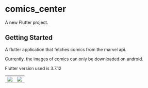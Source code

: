 # comics_center

A new Flutter project.

## Getting Started
<p>
A flutter application that fetches comics from the marvel api.
</p>

<p>
    Currently, the images of comics can only be downloaded on android.
</p>

<p>
 Flutter version used is 3.7.12
</p>

<table>
    <tr>
        <td><img src="./exhibit/img_#2.png"/></td>
        <td><img src="./exhibit/img_#1.png"/></td>
    </tr>
</table>
